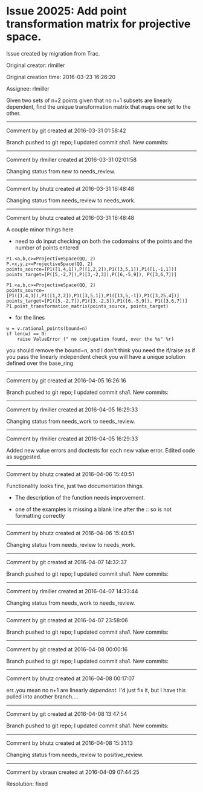# Issue 20025: Add point transformation matrix for projective space.

Issue created by migration from Trac.

Original creator: rlmiller

Original creation time: 2016-03-23 16:26:20

Assignee: rlmiller

Given two sets of n+2 points given that no n+1 subsets are linearly dependent, find the unique transformation matrix that maps one set to the other.


---

Comment by git created at 2016-03-31 01:58:42

Branch pushed to git repo; I updated commit sha1. New commits:


---

Comment by rlmiller created at 2016-03-31 02:01:58

Changing status from new to needs_review.


---

Comment by bhutz created at 2016-03-31 16:48:48

Changing status from needs_review to needs_work.


---

Comment by bhutz created at 2016-03-31 16:48:48

A couple minor things here

 - need to do input checking on both the codomains of the points and the number of points entered


```
P1.<a,b,c>=ProjectiveSpace(QQ, 2)
P.<x,y,z>=ProjectiveSpace(QQ, 2)
points_source=[P1([1,4,1]),P([1,2,2]),P1([3,5,1]),P1([1,-1,1])]
points_target=[P([5,-2,7]),P([3,-2,3]),P([6,-5,9]), P([3,6,7])]
```



```
P1.<a,b,c>=ProjectiveSpace(QQ, 2)
points_source=[P1([1,4,1]),P1([1,2,2]),P1([3,5,1]),P1([13,5,-1]),P1([3,25,4])]
points_target=[P1([5,-2,7]),P1([3,-2,3]),P1([6,-5,9]), P1([3,6,7])]
P1.point_transformation_matrix(points_source, points_target)
```


 - for the lines


```
w = v.rational_points(bound=n)
if len(w) == 0:
    raise ValueError (" no conjugation found, over the %s" %r)
```


 you should remove the bound=n, and I don't think you need the if/raise as if you pass the linearly independent check you will have a unique solution defined over the base_ring


---

Comment by git created at 2016-04-05 16:26:16

Branch pushed to git repo; I updated commit sha1. New commits:


---

Comment by rlmiller created at 2016-04-05 16:29:33

Changing status from needs_work to needs_review.


---

Comment by rlmiller created at 2016-04-05 16:29:33

Added new value errors and doctests for each new value error. Edited code as suggested.


---

Comment by bhutz created at 2016-04-06 15:40:51

Functionality looks fine, just two documentation things.

- The description of the function needs improvement.

- one of the examples is missing a blank line after the :: so is not formatting correctly


---

Comment by bhutz created at 2016-04-06 15:40:51

Changing status from needs_review to needs_work.


---

Comment by git created at 2016-04-07 14:32:37

Branch pushed to git repo; I updated commit sha1. New commits:


---

Comment by rlmiller created at 2016-04-07 14:33:44

Changing status from needs_work to needs_review.


---

Comment by git created at 2016-04-07 23:58:06

Branch pushed to git repo; I updated commit sha1. New commits:


---

Comment by git created at 2016-04-08 00:00:16

Branch pushed to git repo; I updated commit sha1. New commits:


---

Comment by bhutz created at 2016-04-08 00:17:07

err..you mean no n+1 are linearly *dependent*. I'd just fix it, but I have this pulled into another branch....


---

Comment by git created at 2016-04-08 13:47:54

Branch pushed to git repo; I updated commit sha1. New commits:


---

Comment by bhutz created at 2016-04-08 15:31:13

Changing status from needs_review to positive_review.


---

Comment by vbraun created at 2016-04-09 07:44:25

Resolution: fixed
